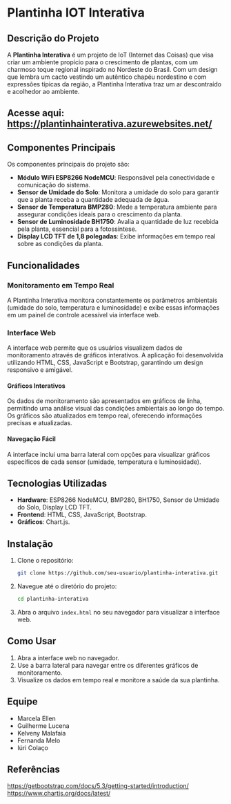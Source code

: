 # Plantinha IOT Interativa

## Descrição do Projeto

A **Plantinha Interativa** é um projeto de IoT (Internet das Coisas) que visa criar um ambiente propício para o crescimento de plantas, com um charmoso toque regional inspirado no Nordeste do Brasil. Com um design que lembra um cacto vestindo um autêntico chapéu nordestino e com expressões típicas da região, a Plantinha Interativa traz um ar descontraído e acolhedor ao ambiente.

## Acesse aqui: https://plantinhainterativa.azurewebsites.net/

## Componentes Principais

Os componentes principais do projeto são:

- **Módulo WiFi ESP8266 NodeMCU**: Responsável pela conectividade e comunicação do sistema.
- **Sensor de Umidade do Solo**: Monitora a umidade do solo para garantir que a planta receba a quantidade adequada de água.
- **Sensor de Temperatura BMP280**: Mede a temperatura ambiente para assegurar condições ideais para o crescimento da planta.
- **Sensor de Luminosidade BH1750**: Avalia a quantidade de luz recebida pela planta, essencial para a fotossíntese.
- **Display LCD TFT de 1,8 polegadas**: Exibe informações em tempo real sobre as condições da planta.

## Funcionalidades

### Monitoramento em Tempo Real

A Plantinha Interativa monitora constantemente os parâmetros ambientais (umidade do solo, temperatura e luminosidade) e exibe essas informações em um painel de controle acessível via interface web.

### Interface Web

A interface web permite que os usuários visualizem dados de monitoramento através de gráficos interativos. A aplicação foi desenvolvida utilizando HTML, CSS, JavaScript e Bootstrap, garantindo um design responsivo e amigável.

#### Gráficos Interativos

Os dados de monitoramento são apresentados em gráficos de linha, permitindo uma análise visual das condições ambientais ao longo do tempo. Os gráficos são atualizados em tempo real, oferecendo informações precisas e atualizadas.

#### Navegação Fácil

A interface inclui uma barra lateral com opções para visualizar gráficos específicos de cada sensor (umidade, temperatura e luminosidade).

## Tecnologias Utilizadas

- **Hardware**: ESP8266 NodeMCU, BMP280, BH1750, Sensor de Umidade do Solo, Display LCD TFT.
- **Frontend**: HTML, CSS, JavaScript, Bootstrap.
- **Gráficos**: Chart.js.

## Instalação

1. Clone o repositório:
    ```bash
    git clone https://github.com/seu-usuario/plantinha-interativa.git
    ```

2. Navegue até o diretório do projeto:
    ```bash
    cd plantinha-interativa
    ```

3. Abra o arquivo `index.html` no seu navegador para visualizar a interface web.

## Como Usar

1. Abra a interface web no navegador.
2. Use a barra lateral para navegar entre os diferentes gráficos de monitoramento.
3. Visualize os dados em tempo real e monitore a saúde da sua plantinha.

## Equipe

- Marcela Ellen
- Guilherme Lucena
- Kelveny Malafaia
- Fernanda Melo
- Iúri Colaço

## Referências

https://getbootstrap.com/docs/5.3/getting-started/introduction/
https://www.chartjs.org/docs/latest/
